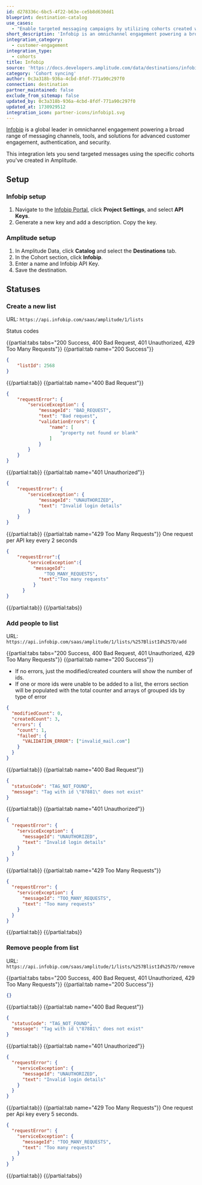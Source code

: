 ```yaml
---
id: d278336c-6bc5-4f22-b63e-ce5b8d630dd1
blueprint: destination-catalog
use_cases:
  - "Enable targeted messaging campaigns by utilizing cohorts created within Amplitude, leveraging Infobip's omnichannel engagement platform. With this integration, businesses can seamlessly sync cohorts from Amplitude to Infobip, allowing for personalized and effective communication strategies across various messaging channels."
short_description: 'Infobip is an omnichannel engagement powering a broad range of messaging channels, tools, and solutions for customer engagement, authentication, and security.'
integration_category:
  - customer-engagement
integration_type:
  - cohorts
title: Infobip
source: 'https://docs.developers.amplitude.com/data/destinations/infobip-cohort'
category: 'Cohort syncing'
author: 0c3a318b-936a-4cbd-8fdf-771a90c297f0
connection: destination
partner_maintained: false
exclude_from_sitemap: false
updated_by: 0c3a318b-936a-4cbd-8fdf-771a90c297f0
updated_at: 1730929512
integration_icon: partner-icons/infobip1.svg
---
```

[Infobip](https://www.infobip.com/) is a global leader in omnichannel engagement powering a broad range of messaging channels, tools, and solutions for advanced customer engagement, authentication, and security.

This integration lets you send targeted messages using the specific cohorts you've created in Amplitude.

## Setup

### Infobip setup

1. Navigate to the [Infobip Portal](https://portal.infobip.com/login/?callback=https%3A%2F%2Fportal.infobip.com%2F%3F), click **Project Settings**, and select **API Keys**.
2. Generate a new key and add a description. Copy the key.

### Amplitude setup

1. In Amplitude Data, click **Catalog** and select the **Destinations** tab.
2. In the Cohort section, click **Infobip**.
3. Enter a name and Infobip API Key.
4. Save the destination.

## Statuses

### Create a new list

URL: `https://api.infobip.com/saas/amplitude/1/lists`

Status codes

{{partial:tabs tabs="200 Success, 400 Bad Request, 401 Unauthorized, 429 Too Many Requests"}}
{{partial:tab name="200 Success"}}
```json
{
    "listId": 2568
}
```
{{/partial:tab}}
{{partial:tab name="400 Bad Request"}}
```json
{
    "requestError": {
        "serviceException": {
            "messageId": "BAD_REQUEST",
            "text": "Bad request",
            "validationErrors": {
                "name": [
                    "property not found or blank"
                ]
            }
        }
    }
}
```
{{/partial:tab}}
{{partial:tab name="401 Unauthorized"}}
```json
{
    "requestError": {
        "serviceException": {
            "messageId": "UNAUTHORIZED",
            "text": "Invalid login details"
        }
    }
}
```
{{/partial:tab}}
{{partial:tab name="429 Too Many Requests"}}
One request per API key every 2 seconds


```json
{
    "requestError":{
        "serviceException":{
          "messageId":
              "TOO_MANY_REQUESTS",
            "text":"Too many requests"
          }
      }
}
```
{{/partial:tab}}
{{/partial:tabs}}

### Add people to list

URL: `https://api.infobip.com/saas/amplitude/1/lists/%257BlistId%257D/add`

{{partial:tabs tabs="200 Success, 400 Bad Request, 401 Unauthorized, 429 Too Many Requests"}}
{{partial:tab name="200 Success"}}
- If no errors, just the modified/created counters will show the number of ids.
- If one or more ids were unable to be added to a list, the errors section will be populated with the total counter and arrays of grouped ids by type of error

```json
{
  "modifiedCount": 0,
  "createdCount": 3,
  "errors": {
    "count": 1,
    "failed": {
      "VALIDATION_ERROR": ["invalid_mail.com"]
    }
  }
}
```
{{/partial:tab}}
{{partial:tab name="400 Bad Request"}}
```json
{
  "statusCode": "TAG_NOT_FOUND",
  "message": "Tag with id \"87881\" does not exist"
}
```
{{/partial:tab}}
{{partial:tab name="401 Unauthorized"}}
```json
{
  "requestError": {
    "serviceException": {
      "messageId": "UNAUTHORIZED",
      "text": "Invalid login details"
    }
  }
}
```
{{/partial:tab}}
{{partial:tab name="429 Too Many Requests"}}
```json
{
  "requestError": {
    "serviceException": {
      "messageId": "TOO_MANY_REQUESTS",
      "text": "Too many requests"
    }
  }
}
```
{{/partial:tab}}
{{/partial:tabs}}

### Remove people from list

URL: `https://api.infobip.com/saas/amplitude/1/lists/%257BlistId%257D/remove`

{{partial:tabs tabs="200 Success, 400 Bad Request, 401 Unauthorized, 429 Too Many Requests"}}
{{partial:tab name="200 Success"}}
```json
{}
```
{{/partial:tab}}
{{partial:tab name="400 Bad Request"}}
```json
{
  "statusCode": "TAG_NOT_FOUND",
  "message": "Tag with id \"87881\" does not exist"
}
```
{{/partial:tab}}
{{partial:tab name="401 Unauthorized"}}
```json
{
  "requestError": {
    "serviceException": {
      "messageId": "UNAUTHORIZED",
      "text": "Invalid login details"
    }
  }
}
```
{{/partial:tab}}
{{partial:tab name="429 Too Many Requests"}}
One request per Api key every 5 seconds.

```json
{
  "requestError": {
    "serviceException": {
      "messageId": "TOO_MANY_REQUESTS",
      "text": "Too many requests"
    }
  }
}
```
{{/partial:tab}}
{{/partial:tabs}}